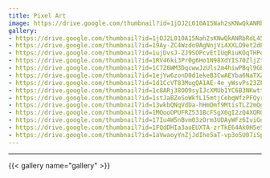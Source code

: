```yaml
---
title: Pixel Art
image: https://drive.google.com/thumbnail?id=1jOJ2L010A15Nah2sKNwQkANRbRdL45_9&sz=w1000
gallery:
- https://drive.google.com/thumbnail?id=1jOJ2L010A15Nah2sKNwQkANRbRdL45_9&sz=w1000
- https://drive.google.com/thumbnail?id=19Ay-ZC4Wzdo9AgNnjVi4XXLO9et2dE_a&sz=w1000
- https://drive.google.com/thumbnail?id=1ujDvsJ-ZJ9SOPcvEtIUqRiuKOqTHPqjF&sz=w1000
- https://drive.google.com/thumbnail?id=1RV46ki3Pr0g6Ho1N98XdYIS70ZljZtr2&sz=w1000
- https://drive.google.com/thumbnail?id=1C7Z6WM3DqcwwJzUls2m4hiwPBql9GPSq&sz=w1000
- https://drive.google.com/thumbnail?id=1ejYw6zonD0d1ekeB3CwAEYba6NaTXZlD&sz=w1000
- https://drive.google.com/thumbnail?id=1d1CcVT83MugQA1AE-4e_yWsvPs23ZFcT&sz=w1000
- https://drive.google.com/thumbnail?id=1c8ARj38OO9syIJcXMUb1YC6B3NKwttm-&sz=w1000
- https://drive.google.com/thumbnail?id=1stJaBZeSoWkfL15mtjCebqWfzPFQyrCa&sz=w1000
- https://drive.google.com/thumbnail?id=13wkbQNqVdDa-hHmDmf9MtisTLZ2mQg13&sz=w1000
- https://drive.google.com/thumbnail?id=1MQooOPUFRZ531BcFSgX0gI2zQ4XQRQnT&sz=w1000
- https://drive.google.com/thumbnail?id=17Iu4W5nBvm03zOrm3UDAyWFz6IviGn7n&sz=w1000
- https://drive.google.com/thumbnail?id=1FQdDHIa3aoEUXTA-zrTkE64Ak0H5eSJU&sz=w1000
- https://drive.google.com/thumbnail?id=1aVwaoyYnZjJdIhe5aT-vp3o5U07iSphS&sz=w1000
---
```

<!--more-->
---
{{< gallery name="gallery" >}}